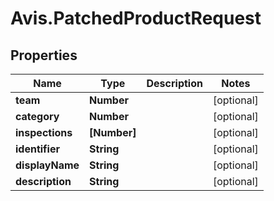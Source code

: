 # Avis.PatchedProductRequest

## Properties

| Name            | Type         | Description | Notes      |
| --------------- | ------------ | ----------- | ---------- |
| **team**        | **Number**   |             | [optional] |
| **category**    | **Number**   |             | [optional] |
| **inspections** | **[Number]** |             | [optional] |
| **identifier**  | **String**   |             | [optional] |
| **displayName** | **String**   |             | [optional] |
| **description** | **String**   |             | [optional] |
